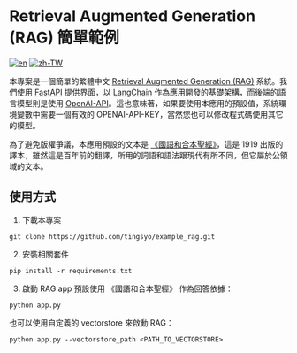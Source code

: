# Retrieval Augmented Generation (RAG) 簡單範例
[![en](https://img.shields.io/badge/lang-en-blue.svg)](https://github.com/tingsyo/example_rag/blob/main/README.md)
[![zh-TW](https://img.shields.io/badge/lang-zh-green.svg)](https://github.com/tingsyo/example_rag/blob/main/README.zh.md)

本專案是一個簡單的繁體中文 [Retrieval Augmented Generation (RAG)](https://en.wikipedia.org/wiki/Prompt_engineering#Retrieval-augmented_generation) 系統。我們使用 [FastAPI](https://fastapi.tiangolo.com/) 提供界面，以 [LangChain](https://www.langchain.com/) 作為應用開發的基礎架構，而後端的語言模型則是使用 [OpenAI-API](https://openai.com/blog/openai-api)。這也意味著，如果要使用本應用的預設值，系統環境變數中需要一個有效的 OPENAI-API-KEY，當然您也可以修改程式碼使用其它的模型。 

為了避免版權爭議，本應用預設的文本是 [《國語和合本聖經》](https://www.translatebible.com/chinese_union_version.html)，這是 1919 出版的譯本，雖然這是百年前的翻譯，所用的詞語和語法跟現代有所不同，但它屬於公領域的文本。


## 使用方式

1. 下載本專案
```
git clone https://github.com/tingsyo/example_rag.git
```


2. 安裝相關套件
```
pip install -r requirements.txt
```


3. 啟動 RAG app
預設使用 《國語和合本聖經》 作為回答依據：
```
python app.py
```

也可以使用自定義的 vectorstore 來啟動 RAG：
```
python app.py --vectorstore_path <PATH_TO_VECTORSTORE>
```
